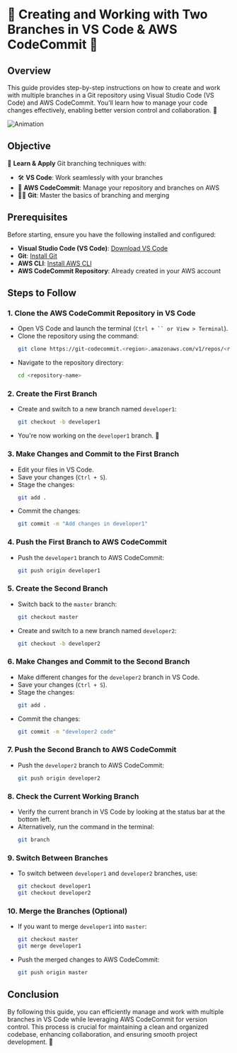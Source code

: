# 🚀 Creating and Working with Two Branches in VS Code & AWS CodeCommit 🎨

## Overview

This guide provides step-by-step instructions on how to create and work with multiple branches in a Git repository using Visual Studio Code (VS Code) and AWS CodeCommit. You'll learn how to manage your code changes effectively, enabling better version control and collaboration. 🔄


![Animation](https://github.com/user-attachments/assets/b13e6ce9-a208-404e-842c-5377a379f904)

## Objective

🎯 **Learn & Apply** Git branching techniques with:
- 🛠️ **VS Code**: Work seamlessly with your branches
- 📁 **AWS CodeCommit**: Manage your repository and branches on AWS
- 👨‍💻 **Git**: Master the basics of branching and merging

## Prerequisites

Before starting, ensure you have the following installed and configured:
- **Visual Studio Code (VS Code)**: [Download VS Code](https://code.visualstudio.com/)
- **Git**: [Install Git](https://github.com/git-for-windows/git/releases/download/v2.46.0.windows.1/Git-2.46.0-64-bit.exe)
- **AWS CLI**: [Install AWS CLI](https://awscli.amazonaws.com/AWSCLIV2.msi)
- **AWS CodeCommit Repository**: Already created in your AWS account

## Steps to Follow

### 1. Clone the AWS CodeCommit Repository in VS Code

- Open VS Code and launch the terminal (`Ctrl + `` or View > Terminal`).
- Clone the repository using the command:
  ```bash
  git clone https://git-codecommit.<region>.amazonaws.com/v1/repos/<repository-name>
  ```
- Navigate to the repository directory:
  ```bash
  cd <repository-name>
  ```

### 2. Create the First Branch

- Create and switch to a new branch named `developer1`:
  ```bash
  git checkout -b developer1
  ```
- You're now working on the `developer1` branch. 🎨

### 3. Make Changes and Commit to the First Branch

- Edit your files in VS Code.
- Save your changes (`Ctrl + S`).
- Stage the changes:
  ```bash
  git add .
  ```
- Commit the changes:
  ```bash
  git commit -m "Add changes in developer1"
  ```

### 4. Push the First Branch to AWS CodeCommit

- Push the `developer1` branch to AWS CodeCommit:
  ```bash
  git push origin developer1
  ```

### 5. Create the Second Branch

- Switch back to the `master` branch:
  ```bash
  git checkout master
  ```
- Create and switch to a new branch named `developer2`:
  ```bash
  git checkout -b developer2
  ```

### 6. Make Changes and Commit to the Second Branch

- Make different changes for the `developer2` branch in VS Code.
- Save your changes (`Ctrl + S`).
- Stage the changes:
  ```bash
  git add .
  ```
- Commit the changes:
  ```bash
  git commit -m "developer2 code"
  ```

### 7. Push the Second Branch to AWS CodeCommit

- Push the `developer2` branch to AWS CodeCommit:
  ```bash
  git push origin developer2
  ```

### 8. Check the Current Working Branch

- Verify the current branch in VS Code by looking at the status bar at the bottom left.
- Alternatively, run the command in the terminal:
  ```bash
  git branch
  ```

### 9. Switch Between Branches

- To switch between `developer1` and `developer2` branches, use:
  ```bash
  git checkout developer1
  git checkout developer2
  ```

### 10. Merge the Branches (Optional)

- If you want to merge `developer1` into `master`:
  ```bash
  git checkout master
  git merge developer1
  ```
- Push the merged changes to AWS CodeCommit:
  ```bash
  git push origin master
  ```

## Conclusion

By following this guide, you can efficiently manage and work with multiple branches in VS Code while leveraging AWS CodeCommit for version control. This process is crucial for maintaining a clean and organized codebase, enhancing collaboration, and ensuring smooth project development. 🌟

